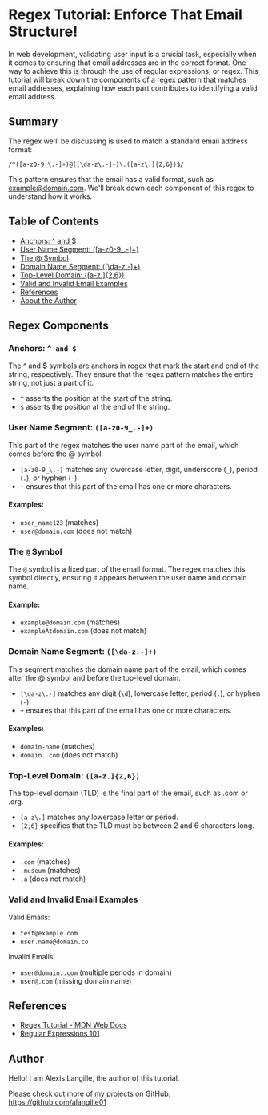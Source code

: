 # Regex Tutorial: Enforce That Email Structure!

In web development, validating user input is a crucial task, especially when it comes to ensuring that email addresses are in the correct format. One way to achieve this is through the use of regular expressions, or regex. This tutorial will break down the components of a regex pattern that matches email addresses, explaining how each part contributes to identifying a valid email address.

## Summary

The regex we'll be discussing is used to match a standard email address format:

`/^([a-z0-9_\.-]+)@([\da-z\.-]+)\.([a-z\.]{2,6})$/`

This pattern ensures that the email has a valid format, such as example@domain.com. We'll break down each component of this regex to understand how it works.

## Table of Contents

- [Anchors: ^ and $](#anchors)
- [User Name Segment: ([a-z0-9_.-]+)](#user-name-segment-a-z0-9_-)
- [The @ Symbol](#the--symbol)
- [Domain Name Segment: ([\da-z.-]+)](#domain-name-segment-da-z-)
- [Top-Level Domain: ([a-z.]{2,6})](#top-level-domain-a-z26)
- [Valid and Invalid Email Examples](#valid-and-invalid-email-examples)
- [References](#references)
- [About the Author](#author)

## Regex Components

### Anchors: `^ and $ `

The ^ and $ symbols are anchors in regex that mark the start and end of the string, respectively. They ensure that the regex pattern matches the entire string, not just a part of it.

* `^` asserts the position at the start of the string.
* `$` asserts the position at the end of the string.

### User Name Segment: `([a-z0-9_.-]+)`

This part of the regex matches the user name part of the email, which comes before the @ symbol.

* `[a-z0-9_\.-]` matches any lowercase letter, digit, underscore (`_`), period (`.`), or hyphen (`-`).
* `+` ensures that this part of the email has one or more characters.

#### Examples:

* `user_name123` (matches)
* `user@domain.com` (does not match)

### The `@` Symbol

The `@` symbol is a fixed part of the email format. The regex matches this symbol directly, ensuring it appears between the user name and domain name.

#### Example:

* `example@domain.com` (matches)
* `exampleAtdomain.com` (does not match)

### Domain Name Segment: `([\da-z.-]+)`

This segment matches the domain name part of the email, which comes after the @ symbol and before the top-level domain.

* `[\da-z\.-]` matches any digit (`\d`), lowercase letter, period (`.`), or hyphen (`-`).
* `+` ensures that this part of the email has one or more characters.

#### Examples:

* `domain-name` (matches)
* `domain..com` (does not match)

### Top-Level Domain: `([a-z.]{2,6})`

The top-level domain (TLD) is the final part of the email, such as .com or .org.

* `[a-z\.]` matches any lowercase letter or period.
* `{2,6}` specifies that the TLD must be between 2 and 6 characters long.

#### Examples:

* `.com` (matches)
* `.museum` (matches)
* `.a` (does not match)

### Valid and Invalid Email Examples
Valid Emails:

* `test@example.com`
* `user.name@domain.co`

Invalid Emails:

* `user@domain..com` (multiple periods in domain)
* `user@.com` (missing domain name)

## References

* [Regex Tutorial - MDN Web Docs](https://developer.mozilla.org/en-US/docs/Web/JavaScript/Guide/Regular_Expressions)
* [Regular Expressions 101](https://regex101.com/)

## Author

Hello! I am Alexis Langille, the author of this tutorial. 

Please check out more of my projects on GitHub: https://github.com/alangille01